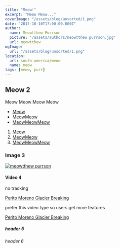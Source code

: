 ```yaml
---
title: "Meow!"
excerpt: "Meow Meow..."
coverImage: "/assets/blog/unsorted/1.png"
date: "2017-10-10T17:00:00.000Z"
author:
  name: Meowtthew Purrson
  picture: "/assets/authors/meowtthew purrson.jpg"
  url: meowtthew
ogImage:
  url: "/assets/blog/unsorted/1.png"
location:
  url: south-america/meow
  name: meow
tags: [meow, purr]
---
```


## Meow 2

Meow Meow Meow Meow

- [Meow](https://www.google.com/)
- [MeowMeow](about)
- [MeowMeowMeow](/about)

1. [Meow](https://www.google.com/)
2. [MeowMeow](about)
3. [MeowMeowMeow](/about)

### Image 3

[![meowtthew purrson](/assets/authors/meowtthew%20purrson.jpg "meowtthew purrson")](/assets/authors/meowtthew%20purrson.jpg)

#### Video 4

no tracking

[Perito Moreno Glacier Breaking](https://www.youtube-nocookie.com/embed/QATmUFIjNRY)

prefer this video type so users get more features

[Perito Moreno Glacier Breaking](https://www.youtube.com/embed/QATmUFIjNRY)

##### header 5

###### header 6

